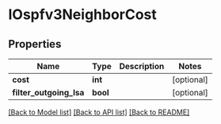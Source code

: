 # IOspfv3NeighborCost

## Properties
Name | Type | Description | Notes
------------ | ------------- | ------------- | -------------
**cost** | **int** |  | [optional] 
**filter_outgoing_lsa** | **bool** |  | [optional] 

[[Back to Model list]](../README.md#documentation-for-models) [[Back to API list]](../README.md#documentation-for-api-endpoints) [[Back to README]](../README.md)


